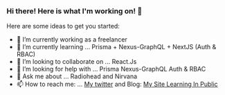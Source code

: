 ### Hi there! Here is what I'm working on! 👋


Here are some ideas to get you started:

- 🔭 I’m currently working as a freelancer
- 🌱 I’m currently learning ... Prisma + Nexus-GraphQL + NextJS (Auth & RBAC)
- 👯 I’m looking to collaborate on ... React.Js
- 🤔 I’m looking for help with ... Prisma Nexus-GraphQL Auth & RBAC
- 💬 Ask me about ... Radiohead and Nirvana
- 📫 How to reach me: ... [My twitter](https://twitter.com/alfieqashwa) and Blog: [My Site Learning In Public](https://www.alfieqashwa.me)
